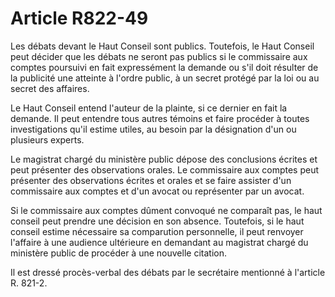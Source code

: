 # Article R822-49

Les débats devant le Haut Conseil sont publics. Toutefois, le Haut Conseil peut décider que les débats ne seront pas publics si le commissaire aux comptes poursuivi en fait expressément la demande ou s'il doit résulter de la publicité une atteinte à l'ordre public, à un secret protégé par la loi ou au secret des affaires.

Le Haut Conseil entend l'auteur de la plainte, si ce dernier en fait la demande. Il peut entendre tous autres témoins et faire procéder à toutes investigations qu'il estime utiles, au besoin par la désignation d'un ou plusieurs experts.

Le magistrat chargé du ministère public dépose des conclusions écrites et peut présenter des observations orales. Le commissaire aux comptes peut présenter des observations écrites et orales et se faire assister d'un commissaire aux comptes et d'un avocat ou représenter par un avocat.

Si le commissaire aux comptes dûment convoqué ne comparaît pas, le haut conseil peut prendre une décision en son absence. Toutefois, si le haut conseil estime nécessaire sa comparution personnelle, il peut renvoyer l'affaire à une audience ultérieure en demandant au magistrat chargé du ministère public de procéder à une nouvelle citation.

Il est dressé procès-verbal des débats par le secrétaire mentionné à l'article R. 821-2.
